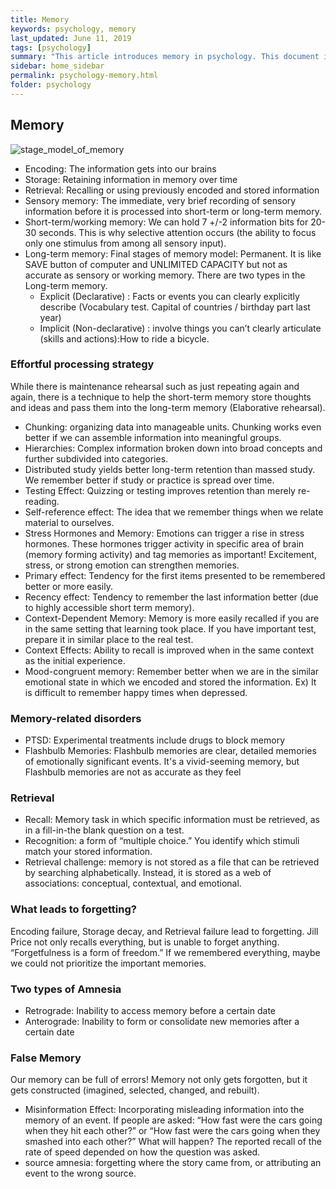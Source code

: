```yaml
---
title: Memory
keywords: psychology, memory
last_updated: June 11, 2019
tags: [psychology]
summary: "This article introduces memory in psychology. This document is based on a mind-and-behavior class taught by Prof. Ji-Yeon Kim at Kookmin University."
sidebar: home_sidebar
permalink: psychology-memory.html
folder: psychology
---
```


## Memory

![stage_model_of_memory](https://wardballoon.github.io/images/stage_model_of_memory.png)

- Encoding: The information gets into our brains
- Storage: Retaining information in memory over time
- Retrieval: Recalling or using previously encoded and stored information
- Sensory memory: The immediate, very brief recording of sensory information before it is processed into short-term or long-term memory.
- Short-term/working memory: We can hold 7 +/-2 information bits for 20-30 seconds. This is why selective attention occurs (the ability to focus only one stimulus from among all sensory input).
- Long-term memory: Final stages of memory model: Permanent. It is like SAVE button of computer and UNLIMITED CAPACITY but not as accurate as sensory or working memory. There are two types in the Long-term memory.
    - Explicit (Declarative) : Facts or events you can clearly explicitly describe (Vocabulary test. Capital of countries / birthday part last year)
    - Implicit (Non-declarative) : involve things you can’t clearly articulate (skills and actions):How to ride a bicycle.

### Effortful processing strategy

While there is maintenance rehearsal such as just repeating again and again, there is a technique to help the short-term memory store thoughts and ideas and pass them into the long-term memory (Elaborative rehearsal).

- Chunking: organizing data into manageable units. Chunking works even better if we can assemble information into meaningful groups.
- Hierarchies: Complex information broken down into broad concepts and further subdivided into categories.
- Distributed study yields better long-term retention than massed study. We remember better if study or practice is spread over time.
- Testing Effect: Quizzing or testing improves retention than merely re-reading.
- Self-reference effect: The idea that we remember things when we relate material to ourselves.
- Stress Hormones and Memory: Emotions can trigger a rise in stress hormones. These hormones trigger activity in specific area of brain (memory forming activity) and tag memories as important! Excitement, stress, or strong emotion can strengthen memories.
- Primary effect: Tendency for the first items presented to be remembered better or more easily.
- Recency effect: Tendency to remember the last information better (due to highly accessible short term memory).
- Context-Dependent Memory: Memory is more easily recalled if you are in the same setting that learning took place. If you have important test, prepare it in similar place to the real test.
- Context Effects: Ability to recall is improved when in the same context as the initial experience.
- Mood-congruent memory: Remember better when we are in the similar emotional state in which we encoded and stored the information. Ex) It is difficult to remember happy times when depressed.

### Memory-related disorders

- PTSD: Experimental treatments include drugs to block memory
- Flashbulb Memories: Flashbulb memories are clear, detailed memories of emotionally significant events. It's a vivid-seeming memory, but Flashbulb memories are not as accurate as they feel

### Retrieval

- Recall: Memory task in which specific information must be retrieved, as in a fill-in-the blank question on a test.
- Recognition: a form of “multiple choice.” You identify which stimuli match your stored information.
- Retrieval challenge: memory is not stored as a file that can be retrieved by searching alphabetically. Instead, it is stored as a web of associations: conceptual, contextual, and emotional.

### What leads to forgetting?

Encoding failure, Storage decay, and Retrieval failure lead to forgetting. Jill Price not only recalls everything, but is unable to forget anything. “Forgetfulness is a form of freedom.” If we remembered everything, maybe we could not prioritize the important memories.

### Two types of Amnesia

- Retrograde: Inability to access memory before a certain date
- Anterograde: Inability to form or consolidate new memories after a certain date

### False Memory

Our memory can be full of errors! Memory not only gets forgotten, but it gets constructed (imagined, selected, changed, and rebuilt).

- Misinformation Effect: Incorporating misleading information into the memory of an event. If people are asked: “How fast were the cars going when they hit each other?” or “How fast were the cars going when they smashed into each other?” What will happen? The reported recall of the rate of speed depended on how the question was asked.
- source amnesia: forgetting where the story came from, or attributing an event to the wrong source.
